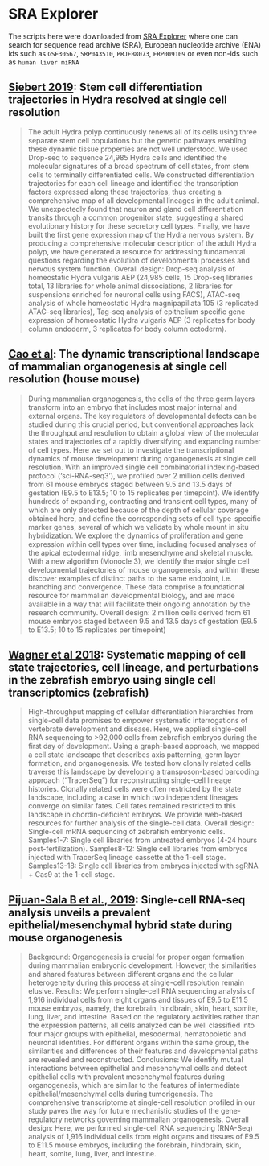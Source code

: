 # SRA Explorer

The scripts here were downloaded from [SRA Explorer](https://ewels.github.io/sra-explorer/#) where one can search for sequence read archive (SRA), European nucleotide archive (ENA) ids such as `GSE30567`, `SRP043510`, `PRJEB8073`, `ERP009109` or even non-ids such as `human liver miRNA`


## [Siebert 2019](https://www.ncbi.nlm.nih.gov/bioproject/PRJNA497876): Stem cell differentiation trajectories in Hydra resolved at single cell resolution

> The adult Hydra polyp continuously renews all of its cells using three separate stem cell populations but the genetic pathways enabling these dynamic tissue properties are not well understood. We used Drop-seq to sequence 24,985 Hydra cells and identified the molecular signatures of a broad spectrum of cell states, from stem cells to terminally differentiated cells. We constructed differentiation trajectories for each cell lineage and identified the transcription factors expressed along these trajectories, thus creating a comprehensive map of all developmental lineages in the adult animal. We unexpectedly found that neuron and gland cell differentiation transits through a common progenitor state, suggesting a shared evolutionary history for these secretory cell types. Finally, we have built the first gene expression map of the Hydra nervous system. By producing a comprehensive molecular description of the adult Hydra polyp, we have generated a resource for addressing fundamental questions regarding the evolution of developmental processes and nervous system function. Overall design: Drop-seq analysis of homeostatic Hydra vulgaris AEP (24,985 cells, 15 Drop-seq libraries total, 13 libraries for whole animal dissociations, 2 libraries for suspensions enriched for neuronal cells using FACS), ATAC-seq analysis of whole homeostatic Hydra magnipapillata 105 (3 replicated ATAC-seq libraries), Tag-seq analysis of epithelium specific gene expression of homeostatic Hydra vulgaris AEP (3 replicates for body column endoderm, 3 replicates for body column ectoderm).


## [Cao et al](https://www.ncbi.nlm.nih.gov/bioproject?LinkName=pubmed_bioproject&from_uid=30787437): The dynamic transcriptional landscape of mammalian organogenesis at single cell resolution (house mouse)

> During mammalian organogenesis, the cells of the three germ layers transform into an embryo that includes most major internal and external organs. The key regulators of developmental defects can be studied during this crucial period, but conventional approaches lack the throughput and resolution to obtain a global view of the molecular states and trajectories of a rapidly diversifying and expanding number of cell types. Here we set out to investigate the transcriptional dynamics of mouse development during organogenesis at single cell resolution. With an improved single cell combinatorial indexing-based protocol (‘sci-RNA-seq3’), we profiled over 2 million cells derived from 61 mouse embryos staged between 9.5 and 13.5 days of gestation (E9.5 to E13.5; 10 to 15 replicates per timepoint). We identify hundreds of expanding, contracting and transient cell types, many of which are only detected because of the depth of cellular coverage obtained here, and define the corresponding sets of cell type-specific marker genes, several of which we validate by whole mount in situ hybridization. We explore the dynamics of proliferation and gene expression within cell types over time, including focused analyses of the apical ectodermal ridge, limb mesenchyme and skeletal muscle. With a new algorithm (Monocle 3), we identify the major single cell developmental trajectories of mouse organogenesis, and within these discover examples of distinct paths to the same endpoint, i.e. branching and convergence. These data comprise a foundational resource for mammalian developmental biology, and are made available in a way that will facilitate their ongoing annotation by the research community. Overall design: 2 million cells derived from 61 mouse embryos staged between 9.5 and 13.5 days of gestation (E9.5 to E13.5; 10 to 15 replicates per timepoint)

## [Wagner et al 2018](https://www.ncbi.nlm.nih.gov/bioproject/?Db=bioproject&DbFrom=pmc&Cmd=Link&LinkName=pmc_bioproject&IdsFromResult=6083445): Systematic mapping of cell state trajectories, cell lineage, and perturbations in the zebrafish embryo using single cell transcriptomics (zebrafish)


> High-throughput mapping of cellular differentiation hierarchies from single-cell data promises to empower systematic interrogations of vertebrate development and disease. Here, we applied single-cell RNA sequencing to >92,000 cells from zebrafish embryos during the first day of development. Using a graph-based approach, we mapped a cell state landscape that describes axis patterning, germ layer formation, and organogenesis. We tested how clonally related cells traverse this landscape by developing a transposon-based barcoding approach (“TracerSeq”) for reconstructing single-cell lineage histories. Clonally related cells were often restricted by the state landscape, including a case in which two independent lineages converge on similar fates. Cell fates remained restricted to this landscape in chordin-deficient embryos. We provide web-based resources for further analysis of the single-cell data. Overall design: Single-cell mRNA sequencing of zebrafish embryonic cells. Samples1-7: Single cell libraries from untreated embryos (4-24 hours post-fertilization). Samples8-12: Single cell libraries from embryos injected with TracerSeq lineage cassette at the 1-cell stage. Samples13-18: Single cell libraries from embryos injected with sgRNA + Cas9 at the 1-cell stage.

## [Pijuan-Sala B et al., 2019](https://www.ncbi.nlm.nih.gov/bioproject/?Db=bioproject&DbFrom=pmc&Cmd=Link&LinkName=pmc_bioproject&IdsFromResult=6522369): Single-cell RNA-seq analysis unveils a prevalent epithelial/mesenchymal hybrid state during mouse organogenesis

> Background: Organogenesis is crucial for proper organ formation during mammalian embryonic development. However, the similarities and shared features between different organs and the cellular heterogeneity during this process at single-cell resolution remain elusive. Results: We perform single-cell RNA sequencing analysis of 1,916 individual cells from eight organs and tissues of E9.5 to E11.5 mouse embryos, namely, the forebrain, hindbrain, skin, heart, somite, lung, liver, and intestine. Based on the regulatory activities rather than the expression patterns, all cells analyzed can be well classified into four major groups with epithelial, mesodermal, hematopoietic and neuronal identities. For different organs within the same group, the similarities and differences of their features and developmental paths are revealed and reconstructed. Conclusions: We identify mutual interactions between epithelial and mesenchymal cells and detect epithelial cells with prevalent mesenchymal features during organogenesis, which are similar to the features of intermediate epithelial/mesenchymal cells during tumorigenesis. The comprehensive transcriptome at single-cell resolution profiled in our study paves the way for future mechanistic studies of the gene- regulatory networks governing mammalian organogenesis. Overall design: Here, we performed single-cell RNA sequencing (RNA-Seq) analysis of 1,916 individual cells from eight organs and tissues of E9.5 to E11.5 mouse embryos, including the forebrain, hindbrain, skin, heart, somite, lung, liver, and intestine.